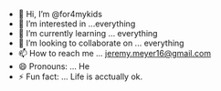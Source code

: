 - 👋 Hi, I’m @for4mykids
- 👀 I’m interested in ...everything
- 🌱 I’m currently learning ... everything
- 💞️ I’m looking to collaborate on ... everything
- 📫 How to reach me ... jeremy.meyer16@gmail.com
- 😄 Pronouns: ... He
- ⚡ Fun fact: ... Life is acctually ok.

<!---
for4mykids/for4mykids is a ✨ special ✨ repository because its `README.md` (this file) appears on your GitHub profile.
You can click the Preview link to take a look at your changes.
--->
